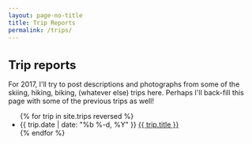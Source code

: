 ```yaml
---
layout: page-no-title
title: Trip Reports
permalink: /trips/
---
```


<style>
    h1 {
        font-size: 18pt;
    }
</style>

<h1>Trip reports</h1>

For 2017, I'll try to post descriptions and photographs from some of the skiing, hiking, biking, (whatever else) trips here. Perhaps I'll back-fill this page with some of the previous trips as well!

<ul class="posts trips">
    {% for trip in site.trips reversed %}
      <li>
          <span class="post-date">{{ trip.date | date: "%b %-d, %Y" }}</span>
          <a class="post-link" href="{{ trip.url | prepend: site.baseurl }}">{{ trip.title }}</a>
      </li>
    {% endfor %}
</ul>
